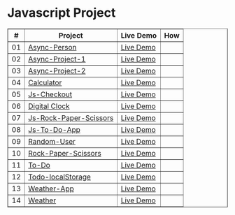 # Javascript Project

<table border="1">
<thead>
<tr>
<th align="center">#</th>
<th>Project</th>
<th>Live Demo</th>
<th>How</th>

</tr>
</thead>
<tbody>
<tr>
<td align="center">01</td>
<td><a href="https://github.com/Yalcinesra/Javascript-project/tree/main/Async-Person">Async-Person</a></td>
<td><a href="https://yalcinesra.github.io/Javascript-project/Async-Person">Live Demo</a></td>
  <td><img src="" alt="" ></td>
</tr>
<tr>
<td align="center">02</td>
<td><a href="https://github.com/Yalcinesra/Javascript-project/tree/main/Async-Project-1">Async-Project-1</a></td>
<td><a href="https://yalcinesra.github.io/Javascript-project/Async-Project-1" rel="nofollow">Live Demo</a></td>
   <td><img src="" alt="" ></td>
</tr>
<tr>
<td align="center">03</td>
<td><a href="https://github.com/Yalcinesra/Javascript-project/tree/main/Async-Project-2">Async-Project-2</a></td>
<td><a href="https://yalcinesra.github.io/Javascript-project/Async-Project-2">Live Demo</a></td>
   <td><img src="" alt="" ></td>
</tr>
<tr>
<td align="center">04</td>
<td><a href="https://github.com/Yalcinesra/Javascript-project/tree/main/Calculator">Calculator</a></td>
<td><a href="https://yalcinesra.github.io/Javascript-project/Calculator">Live Demo</a></td>
 <td><img src="" alt="" ></td>
</tr>
<tr>
<td align="center">05</td>
<td><a href="https://github.com/Yalcinesra/Javascript-project/tree/main/Js-Checkout">Js-Checkout</a></td>
<td><a href="https://yalcinesra.github.io/Javascript-project/Js-Checkout" rel="nofollow">Live Demo</a></td>
   <td><img src="" alt="" ></td>
</tr>
<tr>
<td align="center">06</td>
<td><a href="https://github.com/Yalcinesra/Javascript-project/tree/main/Digital-clock">Digital Clock</a></td>
<td><a href="https://yalcinesra.github.io/Javascript-project/Digital-clock" rel="nofollow">Live Demo</a></td>
   <td><img src="" alt="" ></td>
</tr>
<tr>
<td align="center">07</td>
<td><a href="https://github.com/Yalcinesra/Javascript-project/tree/main/Js-Rock-Paper-Scissors">Js-Rock-Paper-Scissors</a></td>
<td><a href="https://yalcinesra.github.io/Javascript-project/Js-Rock-Paper-Scissors" rel="nofollow">Live Demo</a></td>
   <td><img src="" alt="" ></td>
</tr>
<tr>
<td align="center">08</td>
<td><a href="https://github.com/Yalcinesra/Javascript-project/tree/main/Js-To-Do-App">Js-To-Do-App</a></td>
<td><a href="https://yalcinesra.github.io/Javascript-project/Js-To-Do-App" rel="nofollow">Live Demo</a></td>
   <td><img src="" alt="" ></td>
</tr>
<tr>
<td align="center">09</td>
<td><a href="https://github.com/Yalcinesra/Javascript-project/tree/main/Random-User">Random-User</a></td>
<td><a href="https://yalcinesra.github.io/Javascript-project/Random-User" rel="nofollow">Live Demo</a></td>
   <td><img src="" alt="" ></td>
</tr>
<tr>
<td align="center">10</td>
<td><a href="https://github.com/Yalcinesra/Javascript-project/tree/main/Rock-Paper-Scissors">Rock-Paper-Scissors</a></td>
<td><a href="https://yalcinesra.github.io/Javascript-project/Rock-Paper-Scissors" rel="nofollow">Live Demo</a></td>
   <td><img src="" alt="" ></td>
</tr>
<tr>
<td align="center">11</td>
<td><a href="https://github.com/Yalcinesra/Javascript-project/tree/main/To-Do">To-Do</a></td>
<td><a href="https://yalcinesra.github.io/Javascript-project/To-Do" rel="nofollow">Live Demo</a></td>
   <td><img src="" alt="" ></td>
</tr>
<tr>
<td align="center">12</td>
<td><a href="https://github.com/Yalcinesra/Javascript-project/tree/main/Todo-localStorage">Todo-localStorage</a></td>
<td><a href="https://yalcinesra.github.io/Javascript-project/Todo-localStorage" rel="nofollow">Live Demo</a></td>
   <td><img src="" alt="" ></td>
</tr>
<tr>
<td align="center">13</td>
<td><a href="https://github.com/Yalcinesra/Javascript-project/tree/main/Weather-App">Weather-App</a></td>
<td><a href="https://yalcinesra.github.io/Javascript-project/Weather-App" rel="nofollow">Live Demo</a></td>
   <td><img src="" alt="" ></td>
</tr>
<tr>
<td align="center">14</td>
<td><a href="https://github.com/Yalcinesra/Javascript-project/tree/main/Weather">Weather</a></td>
<td><a href="https://yalcinesra.github.io/Javascript-project/Weather" rel="nofollow">Live Demo</a></td>
   <td><img src="" alt="" ></td>
</tr>

</tbody>
</table>
